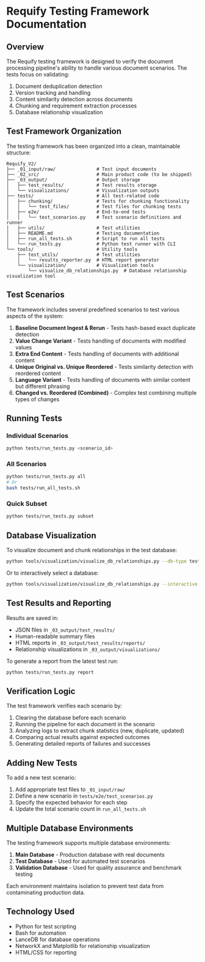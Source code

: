 # Requify Testing Framework Documentation

## Overview

The Requify testing framework is designed to verify the document processing pipeline's ability to handle various document scenarios. The tests focus on validating:

1. Document deduplication detection
2. Version tracking and handling
3. Content similarity detection across documents
4. Chunking and requirement extraction processes
5. Database relationship visualization

## Test Framework Organization

The testing framework has been organized into a clean, maintainable structure:

```
Requify_V2/
├── _01_input/raw/               # Test input documents
├── _02_src/                     # Main product code (to be shipped)
├── _03_output/                  # Output storage
│   ├── test_results/            # Test results storage
│   └── visualizations/          # Visualization outputs
├── tests/                       # All test-related code
│   ├── chunking/                # Tests for chunking functionality
│   │   └── test_files/          # Test files for chunking tests
│   ├── e2e/                     # End-to-end tests
│   │   └── test_scenarios.py    # Test scenario definitions and runner
│   ├── utils/                   # Test utilities
│   ├── README.md                # Testing documentation
│   ├── run_all_tests.sh         # Script to run all tests
│   └── run_tests.py             # Python test runner with CLI
└── tools/                       # Utility tools
    ├── test_utils/              # Test utilities
    │   └── results_reporter.py  # HTML report generator
    └── visualization/           # Visualization tools
        └── visualize_db_relationships.py  # Database relationship visualization tool
```

## Test Scenarios

The framework includes several predefined scenarios to test various aspects of the system:

1. **Baseline Document Ingest & Rerun** - Tests hash-based exact duplicate detection
2. **Value Change Variant** - Tests handling of documents with modified values
3. **Extra End Content** - Tests handling of documents with additional content
4. **Unique Original vs. Unique Reordered** - Tests similarity detection with reordered content
5. **Language Variant** - Tests handling of documents with similar content but different phrasing
6. **Changed vs. Reordered (Combined)** - Complex test combining multiple types of changes

## Running Tests

### Individual Scenarios

```bash
python tests/run_tests.py <scenario_id>
```

### All Scenarios

```bash
python tests/run_tests.py all
# Or
bash tests/run_all_tests.sh
```

### Quick Subset

```bash
python tests/run_tests.py subset
```

## Database Visualization

To visualize document and chunk relationships in the test database:

```bash
python tools/visualization/visualize_db_relationships.py --db-type test
```

Or to interactively select a database:

```bash
python tools/visualization/visualize_db_relationships.py --interactive
```

## Test Results and Reporting

Results are saved in:
- JSON files in `_03_output/test_results/`
- Human-readable summary files
- HTML reports in `_03_output/test_results/reports/`
- Relationship visualizations in `_03_output/visualizations/`

To generate a report from the latest test run:

```bash
python tests/run_tests.py report
```

## Verification Logic

The test framework verifies each scenario by:

1. Clearing the database before each scenario
2. Running the pipeline for each document in the scenario
3. Analyzing logs to extract chunk statistics (new, duplicate, updated)
4. Comparing actual results against expected outcomes
5. Generating detailed reports of failures and successes

## Adding New Tests

To add a new test scenario:

1. Add appropriate test files to `_01_input/raw/`
2. Define a new scenario in `tests/e2e/test_scenarios.py`
3. Specify the expected behavior for each step
4. Update the total scenario count in `run_all_tests.sh`

## Multiple Database Environments

The testing framework supports multiple database environments:

1. **Main Database** - Production database with real documents
2. **Test Database** - Used for automated test scenarios
3. **Validation Database** - Used for quality assurance and benchmark testing

Each environment maintains isolation to prevent test data from contaminating production data.

## Technology Used

- Python for test scripting
- Bash for automation
- LanceDB for database operations
- NetworkX and Matplotlib for relationship visualization
- HTML/CSS for reporting 